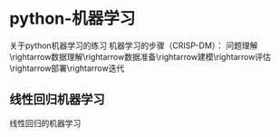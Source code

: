 # python-机器学习
关于python机器学习的练习
机器学习的步骤（CRISP-DM）：
问题理解\rightarrow数据理解\rightarrow数据准备\rightarrow建模\rightarrow评估\rightarrow部署\rightarrow迭代

## 线性回归机器学习 

线性回归的机器学习
